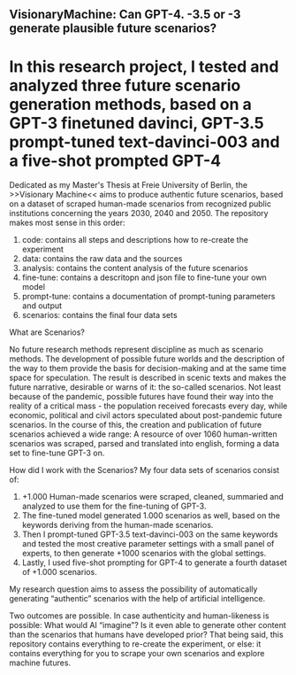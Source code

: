 ## VisionaryMachine: Can GPT-4. -3.5 or -3 generate plausible future scenarios?

# In this research project, I tested and analyzed three future scenario generation methods, based on a GPT-3 finetuned davinci, GPT-3.5 prompt-tuned text-davinci-003 and a five-shot prompted GPT-4

Dedicated as my Master's Thesis at Freie University of Berlin, the >>Visionary Machine<< aims to produce authentic future scenarios, based on a dataset of scraped human-made scenarios from recognized public institutions concerning the years 2030, 2040 and 2050. The repository makes most sense in this order:


1) code: contains all steps and descriptions how to re-create the experiment
2) data: contains the raw data and the sources
3) analysis: contains the content analysis of the future scenarios
4) fine-tune: contains a descritopn and json file to fine-tune your own model
5) prompt-tune: contains a documentation of prompt-tuning parameters and output
6) scenarios: contains the final four data sets


What are Scenarios?

No future research methods represent discipline as much as scenario methods. The development of possible future worlds and the description of the way to them provide the basis for decision-making and at the same time space for speculation. The result is described in scenic texts and makes the future narrative, desirable or warns of it: the so-called scenarios. Not least because of the pandemic, possible futures have found their way into the reality of a critical mass - the population received forecasts every day, while economic, political and civil actors speculated about post-pandemic future scenarios. In the course of this, the creation and publication of future scenarios achieved a wide range: A resource of over 1060 human-written scenarios was scraped, parsed and translated into english, forming a data set to fine-tune GPT-3 on.

How did I work with the Scenarios? My four data sets of scenarios consist of:

1) +1.000 Human-made scenarios were scraped, cleaned, summaried and analyzed to use them for the fine-tuning of GPT-3. 
2) The fine-tuned model generated 1.000 scenarios as well, based on the keywords deriving from the human-made scenarios. 
3) Then I prompt-tuned GPT-3.5 text-davinci-003 on the same keywords and tested the most creative parameter settings with a small panel of experts, to then generate +1000 scenarios with the global settings. 
4) Lastly, I used five-shot prompting for GPT-4 to generate a fourth dataset of +1.000 scenarios.

My research question aims to assess the possibility of automatically generating “authentic” scenarios with the help of artificial intelligence.

Two outcomes are possible. In case authenticity and human-likeness is possible: What would AI “imagine”? Is it even able to generate other content than the scenarios that humans have developed prior? That being said, this repository contains everything to re-create the experiment, or else: it contains everything for you to scrape your own scenarios and explore machine futures. 
